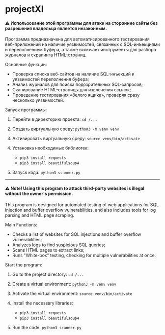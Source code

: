 # projectXI

#### ⚠ Использование этой программы для атаки на сторонние сайты без разрешения владельца является незаконным.

Программа предназначена для автоматизированного тестирования веб-приложений на наличие уязвимостей, связанных с SQL-инъекциями и переполнением буфера, а также включает инструменты для разбора журналов и скрапинга HTML-страниц.

Основные функции:

- Проверка списка веб-сайтов на наличие SQL-инъекций и уязвимостей переполнения буфера;
- Анализ журналов для поиска подозрительных SQL-запросов;
- Сканирование HTML-страницы для извлечения ссылок;
- Проведение тестирования «белого ящика», проверяя сразу несколько уязвимостей.

Запуск программы:

1. Перейти в директорию проекта: `cd /...`
  
2. Создать виртуальную среду: `python3 -m venv venv`
   
3. Активировать виртуальную среду: `source venv/bin/activate`

4. Установка необходимых библиотек:
     
      - `pip3 install requests`
      - `pip3 install beautifulsoup4`
        
5. Запуск кода: `python3 scanner.py`

---

#### ⚠ Note! Using this program to attack third-party websites is illegal without the owner's permission.

This program is designed for automated testing of web applications for SQL injection and buffer overflow vulnerabilities, and also includes tools for log parsing and HTML page scraping.

Main Functions:

- Checks a list of websites for SQL injections and buffer overflow vulnerabilities;
- Analyzes logs to find suspicious SQL queries;
- Scans HTML pages to extract links;
- Runs "White-box" testing, checking for multiple vulnerabilities at once.

Start the program:

1. Go to the project directory: `cd /...`

2. Create a virtual environment: `python3 -m venv venv`

3. Activate the virtual environment: `source venv/bin/activate`

4. Install the necessary libraries:

    - `pip3 install requests`
    - `pip3 install beautifulsoup4`

5. Run the code: `python3 scanner.py`


